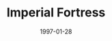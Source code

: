 ---
mission_id: fortress
slug: "imperial-fortress"
editorsChoice:
title: "Imperial Fortress"
authors: 
    - "John Sekeres"
date: 1997-01-28
filename: "fortress.zip"
description: "On his way to a secret Rebel installation,Crix Madine, carrying top secret data tapes is captured by a surprise Imperial attack. He is taken to a remote Imperial fortress, where he awaits execution and the tapes await transportation to the emperor himself. Your job is to rescue him and secure the data tapes."
cover: "fortress.png"
levelReplaced:	SECBASE
difficulty: no
bm:	no
fme: no
wax: no
three_do: no
voc: no
gmd: no
vue: no
lfd: no
base: "New level from scratch" 
editors: "WDFUSE 2.00"

---